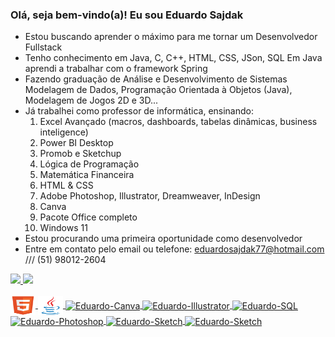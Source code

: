 ### Olá, seja bem-vindo(a)! Eu sou Eduardo Sajdak 

- Estou buscando aprender o máximo para me tornar um Desenvolvedor Fullstack
- Tenho conhecimento em Java, C, C++, HTML, CSS, JSon, SQL
    Em Java aprendi a trabalhar com o framework Spring
- Fazendo graduação de Análise e Desenvolvimento de Sistemas
    Modelagem de Dados, Programação Orientada à Objetos (Java), Modelagem de Jogos 2D e 3D...
- Já trabalhei como professor de informática, ensinando:
  1) Excel Avançado (macros, dashboards, tabelas dinâmicas, business inteligence)
  2) Power BI Desktop
  3) Promob e Sketchup
  4) Lógica de Programação
  5) Matemática Financeira
  6) HTML & CSS
  7) Adobe Photoshop, Illustrator, Dreamweaver, InDesign
  8) Canva
  9) Pacote Office completo
  10) Windows 11 
- Estou procurando uma primeira oportunidade como desenvolvedor
- Entre em contato pelo email ou telefone:
  eduardosajdak77@hotmail.com /// (51) 98012-2604
<div>
  <a href="https://github.com/dudusajdak">
    <img height= "180em" src="https://github-readme-stats.vercel.app/api?username=dudusajdak&show_icons=true&theme=dracula&include_all_commits=true&count_private=true"/>
    <img height= "180em" src="https://github-readme-stats.vercel.app/api/top-langs/?username=dudusajdak&layout=compact&langs_count=16&theme=dracula"/>
</div>
<div style="display: inline_block"><br>
   <img align="center" alt="Eduardo-HTML" height="30" width="40" src="https://raw.githubusercontent.com/devicons/devicon/master/icons/html5/html5-original.svg">
   <img align="center" alt="Eduardo-Java" height="30" width="40" src="https://raw.githubusercontent.com/devicons/devicon/master/icons/java/java-original.svg">
   <img align="center" alt="Eduardo-Canva" height="30" width="40" src="https://cdn.jsdelivr.net/gh/devicons/devicon/icons/canva/canva-original.svg"/>
   <img align="center" alt="Eduardo-Illustrator" height="30" width="40" src="https://cdn.jsdelivr.net/gh/devicons/devicon/icons/illustrator/illustrator-plain.svg"/>
   <img align="center" alt="Eduardo-SQL" height="30" width="40" src="https://cdn.jsdelivr.net/gh/devicons/devicon/icons/mysql/mysql-original-wordmark.svg"/>
   <img align="center" alt="Eduardo-Photoshop" height="30" width="40" src="https://cdn.jsdelivr.net/gh/devicons/devicon/icons/photoshop/photoshop-plain.svg"/>
   <img align="center" alt="Eduardo-Sketch" height="30" width="40" src="https://cdn.jsdelivr.net/gh/devicons/devicon/icons/sketch/sketch-original.svg"/>
   <img align="center" alt="Eduardo-Sketch" height="30" width="40" src="https://cdn.jsdelivr.net/gh/devicons/devicon/icons/spring/spring-original-wordmark.svg"/>
</div>

